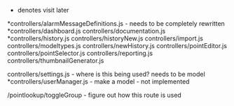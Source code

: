 * denotes visit later

*controllers/alarmMessageDefinitions.js - needs to be completely rewritten
*controllers/dashboard.js
controllers/documentation.js
*controllers/history.js
controllers/historyNew.js
controllers/import.js
controllers/modeltypes.js
controllers/newHistory.js
controllers/pointEditor.js
controllers/pointSelector.js
controllers/reporting.js
controllers/thumbnailGenerator.js

controllers/settings.js - where is this being used? needs to be model
*controllers/userManager.js - make a model - not implemented

/pointlookup/toggleGroup - figure out how this route is used